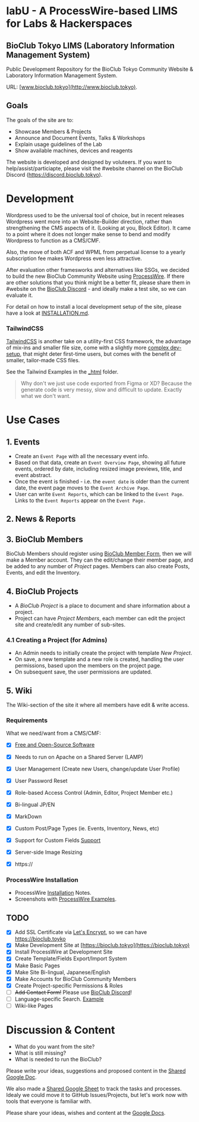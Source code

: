 # labU - A ProcessWire-based LIMS for Labs & Hackerspaces

## BioClub Tokyo LIMS (Laboratory Information Management System)

Public Development Repository for the  BioClub Tokyo Community Website & Laboratory Information Management System. 

URL: [www.bioclub.tokyo](http://www.bioclub.tokyo).

## Goals

The goals of the site are to:

- Showcase Members & Projects
- Announce and Document Events, Talks & Workshops
- Explain usage guidelines of the Lab
- Show available machines, devices and reagents

The website is developed and designed by voluteers. If you want to help/assist/particiapte, please visit the #website channel on the BioClub Discord (https://discord.bioclub.tokyo).

# Development

Wordpress used to be the universal tool of choice, but in recent releases Wordpress went more into an Website-Builder direction, rather than strengthening the CMS aspects of it. (Looking at you, Block Editor). It came to a point where it does not longer make sense to bend and modify Wordpress to function as a CMS/CMF.

Also, the move of both ACF and WPML from perpetual license to a yearly subscription fee makes Wordpress even less attractive.

After evaluation other framesworks and alternatives like SSGs, we decided to build the new BioClub Community Website using [ProcessWire](https://www.processwire.com). If there are other solutions that you think might be a better fit, please share them in #website on the [BioClub Discord](https://discord.bioclub.tokyo) - and ideally make a test site, so we can evaluate it.

For detail on how to install a local development setup of the site, please have a look at [INSTALLATION.md](INSTALLATION.md).

### TailwindCSS

[TailwindCSS](https://tailwindcss.com) is another take on a utility-first CSS framework, the advantage of mix-ins and smaller file size, come with a slightly more [complex dev-setup](https://tailwindcss.com/docs/installation), that might deter first-time users, but comes with the benefit of smaller, tailor-made CSS files.

See the Tailwind Examples in the [\_html](https://github.com/BioClub/labU/_html) folder.

> Why don't we just use code exported from Figma or XD?
Because the generate code is very messy, slow and difficult to update. Exactly what we don't want.


# Use Cases

## 1. Events

- Create an `Event Page` with all the necessary event info.
- Based on that data, create an `Event Overview Page`, showing all future events, ordered by date, including resized image previews, title, and event abstract.
- Once the event is finished - i.e. the `event date` is older than the current date, the event page moves to the `Event Archive Page`.
- User can write `Event Reports`, which can be linked to the `Event Page`. Links to the `Event Reports` appear on the `Event Page.`

## 2. News & Reports

## 3. BioClub Members

BioClub Members should register using [BioClub Member Form](https://forms.gle/RdKtDLsee2776jTW7), then we will make a Member account. They can the edit/change their member page, and be added to any number of _Project_ pages. Members can also create Posts, Events, and edit the Inventory.

## 4. BioClub Projects

- A _BioClub Project_ is a place to document and share information about a project.
- Project can have _Project Members_, each member can edit the project site and create/edit any number of sub-sites.

### 4.1 Creating a Project (for Admins)

- An Admin needs to initially create the project with template _New Project_.
- On save, a new template and a new role is created, handling the user permissions, based upon the members on the project page.
- On subsequent save, the user permissions are updated.

## 5. Wiki

The Wiki-section of the site it where all members have edit & write access. 

### Requirements

What we need/want from a CMS/CMF:

- [x] [Free and Open-Source Software](https://github.com/processwire/processwire/blob/master/LICENSE.TXT)
- [x] Needs to run on Apache on a Shared Server (LAMP)
- [x] User Management (Create new Users, change/update User Profile)
- [x] User Password Reset
- [x] Role-based Access Control (Admin, Editor, Project Member etc.)
- [x] Bi-lingual JP/EN
- [x] MarkDown
- [x] Custom Post/Page Types (ie. Events, Inventory, News, etc)
- [x] Support for Custom Fields [Support](_structure/ProcessWire.md)
- [x] Server-side Image Resizing
- [x] https://


### ProcessWire Installation

- ProcessWire [Installation](INSTALLATION.md) Notes.
- Screenshots with [ProcessWire Examples](_structure/ProcessWire.md).

## TODO

- [x] Add SSL Certificate via [Let's Encrypt](https://letsencrypt.org), so we can have https://bioclub.toyko
- [x] Make Development Site at [https://bioclub.tokyo](https://bioclub.tokyo)
- [x] Install ProcessWire at Development Site
- [x] Create Template/Fields Export/Import System
- [x] Make Basic Pages
- [x] Make Site Bi-lingual, Japanese/English
- [x] Make Accounts for BioClub Community Members
- [x] Create Project-specific Permissions & Roles
- [ ] ~~Add Contact Form!~~ Please use [BioClub Discord](https://discord.bioclub.tokyo)!
- [ ] Language-specific Search. [Example](https://github.com/ryancramerdesign/ProcessWire/blob/master/site-default/templates/search.php)
- [ ] Wiki-like Pages

# Discussion & Content

- What do you want from the site?
- What is still missing?
- What is needed to run the BioClub?

Please write your ideas, suggestions and proposed content in the
[Shared Google Doc](https://docs.google.com/document/d/1o2WTNjTxkZYKmCmdziS-a4XgKwddnrclsKorgtMeCUo/edit?usp=sharing).

We also made a [Shared Google Sheet](https://docs.google.com/spreadsheets/d/1IQ1l39ResywoN4pn5pU7LXOjepU_J1jULcCjwXe4JaE/edit#gid=0) to track the tasks and processes. Idealy we could move it to GitHub Issues/Projects, but let's work now with tools that everyone is familiar with.

Please share your ideas, wishes and content at the [Google Docs](https://docs.google.com/document/d/1o2WTNjTxkZYKmCmdziS-a4XgKwddnrclsKorgtMeCUo/edit?usp=sharing).
